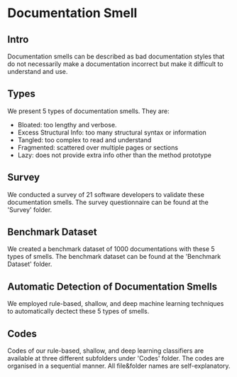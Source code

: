 # Documentation Smell

## Intro
Documentation smells can be described as bad documentation styles that do not necessarily make a documentation incorrect but make it difficult to understand and use.


## Types
We present 5 types of documentation smells. They are:
* Bloated: too lengthy and verbose.
* Excess Structural Info: too many structural syntax or information
* Tangled: too complex to read and understand
* Fragmented: scattered over multiple pages or sections
* Lazy: does not provide extra info other than the method prototype


## Survey
We conducted a survey of 21 software developers to validate these documentation smells. The survey questionnaire can be found at the 'Survey' folder. 


## Benchmark Dataset
We created a benchmark dataset of 1000 documentations with these 5 types of smells. The benchmark dataset can be found at the 'Benchmark Dataset' folder.


## Automatic Detection of Documentation Smells
We employed rule-based, shallow, and deep machine learning techniques to automatically dectect these 5 types of smells.

## Codes
Codes of our rule-based, shallow, and deep learning classifiers are available at three different subfolders under 'Codes' folder. The codes are organised in a sequential manner. All file&folder names are self-explanatory.
